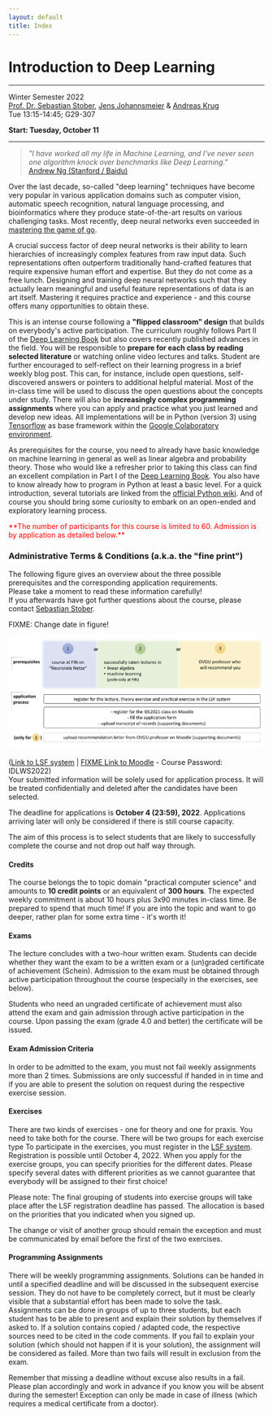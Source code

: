 ```yaml
---
layout: default
title: Index
---
```


# Introduction to Deep Learning
---------------------------------

Winter Semester 2022  
[Prof. Dr. Sebastian Stober](http://www.ai.ovgu.de/Staff/Stober.html),
[Jens Johannsmeier](http://www.ai.ovgu.de/Staff/Johannsmeier.html) &
[Andreas Krug](http://ai.ovgu.de/Staff/Krug.html)  
Tue 13:15-14:45; G29-307

**Start: Tuesday, October 11**

---

>_"I have worked all my life in Machine Learning, and I've never seen one algorithm knock over benchmarks like Deep Learning."_  
>[Andrew Ng (Stanford / Baidu)](http://www.andrewng.org/)

Over the last decade, so-called "deep learning" techniques have become very popular in various application domains such as computer vision, automatic speech recognition, natural language processing, and bioinformatics where they produce state-of-the-art results on various challenging tasks.
Most recently, deep neural networks even succeeded in [mastering the game of go](http://www.nature.com/news/google-ai-algorithm-masters-ancient-game-of-go-1.19234).

A crucial success factor of deep neural networks is their ability to learn hierarchies of increasingly complex features from raw input data.
Such representations often outperform traditionally hand-crafted features that require expensive human effort and expertise.
But they do not come as a free lunch.
Designing and training deep neural networks such that they actually learn meaningful and useful feature representations of data is an art itself.
Mastering it requires practice and experience - and this course offers many opportunities to obtain these.

This is an intense course following a **"flipped classroom" design** that builds on everybody's active participation.
The curriculum roughly follows Part II of the [Deep Learning Book](http://www.deeplearningbook.org/) but also covers recently published advances in the field.
You will be responsible to **prepare for each class by reading selected literature** or watching online video lectures and talks.
Student are further encouraged to self-reflect on their learning progress in a brief weekly blog post.
This can, for instance, include open questions, self-discovered answers or pointers to additional helpful material.
Most of the in-class time will be used to discuss the open questions about the concepts under study.
There will also be **increasingly complex programming assignments** where you can apply and practice what you just learned and develop new ideas.
All implementations will be in Python (version 3) using [Tensorflow](https://www.tensorflow.org/) as base framework within the [Google Colaboratory environment](https://colab.research.google.com).

As prerequisites for the course, you need to already have basic knowledge on machine learning in general as well as linear algebra and probability theory.
Those who would like a refresher prior to taking this class can find an excellent compilation in Part I of the [Deep Learning Book](http://www.deeplearningbook.org/).
You also have to know already how to program in Python at least a basic level.
For a quick introduction, several tutorials are linked from the [official Python wiki](https://wiki.python.org/moin/BeginnersGuide/Programmers).
And of course you should bring some curiosity to embark on an open-ended and exploratory learning process.

<span style="color:red">
**The number of participants for this course is limited to 60. Admission is by application as detailed below.**
</span>



### Administrative Terms & Conditions (a.k.a. the "fine print")

The following figure gives an overview about the three possible prerequisites and the corresponding application requirements.  
Please take a moment to read these information carefully!  
If you afterwards have got further questions about the course, please contact [Sebastian Stober](mailto:stober@ovgu.de).

FIXME: Change date in figure!

<img src="figures/prerequisites.png" width="700">

([Link to LSF system](https://lsf.ovgu.de) | [FIXME Link to Moodle](https://elearning.ovgu.de/course/view.php?id=11018) - Course Password: IDLWS2022)  
Your submitted information will be solely used for application process. It will be treated confidentially and deleted after the candidates have been selected.  


The deadline for applications is **October 4 (23:59), 2022**. Applications arriving later will only be considered if there is still course capacity.

The aim of this process is to select students that are likely to successfully complete the course and not drop out half way through.


#### Credits

The course belongs the to topic domain "practical computer science" and amounts to **10 credit points** or an equivalent of **300 hours**.
The expected weekly commitment is about 10 hours plus 3x90 minutes in-class time.
Be prepared to spend that much time!
If you are into the topic and want to go deeper, rather plan for some extra time - it's worth it!


#### Exams

The lecture concludes with a two-hour written exam.
Students can decide whether they want the exam to be a written exam or a (un)graded certificate of achievement (Schein).
Admission to the exam must be obtained through active participation throughout the course (especially in the exercises, see below).

Students who need an ungraded certificate of achievement must also attend the exam and gain admission through active participation in the course.
Upon passing the exam (grade 4.0 and better) the certificate will be issued.


#### Exam Admission Criteria

In order to be admitted to the exam, you must not fail weekly assignments more than 2 times. Submissions are only successful if handed in in time and if you are able to present the solution on request during the respective exercise session. 


#### Exercises

There are two kinds of exercises - one for theory and one for praxis.
You need to take both for the course.
There will be two groups for each exercise type
To participate in the exercises, you must register in the [LSF system](https://lsf.ovgu.de).
Registration is possible until October 4, 2022.
When you apply for the exercise groups, you can specify priorities for the different dates.
Please specify several dates with different priorities as we cannot guarantee that everybody will be assigned to their first choice!

Please note: The final grouping of students into exercise groups will take place after the LSF registration deadline has passed.
The allocation is based on the priorities that you indicated when you signed up.

The change or visit of another group should remain the exception and must be communicated by email before the first of the two exercises.


#### Programming Assignments

There will be weekly programming assignments.
Solutions can be handed in until a specified deadline and will be discussed in the subsequent exercise session.
They do not have to be completely correct, but it must be clearly visible that a substantial effort has been made to solve the task.
Assignments can be done in groups of up to three students, but each student has to be able to present and explain their solution by themselves if asked to.
If a solution contains copied / adapted code, the respective sources need to be cited in the code comments. If you fail to explain your solution (which should not happen if it is your solution), the assignment will be considered as failed. More than two fails will result in exclusion from the exam.

Remember that missing a deadline without excuse also results in a fail. Please plan accordingly and work in advance if you know you will be absent during the semester! Exception can only be made in case of illness (which requires a medical certificate from a doctor).
